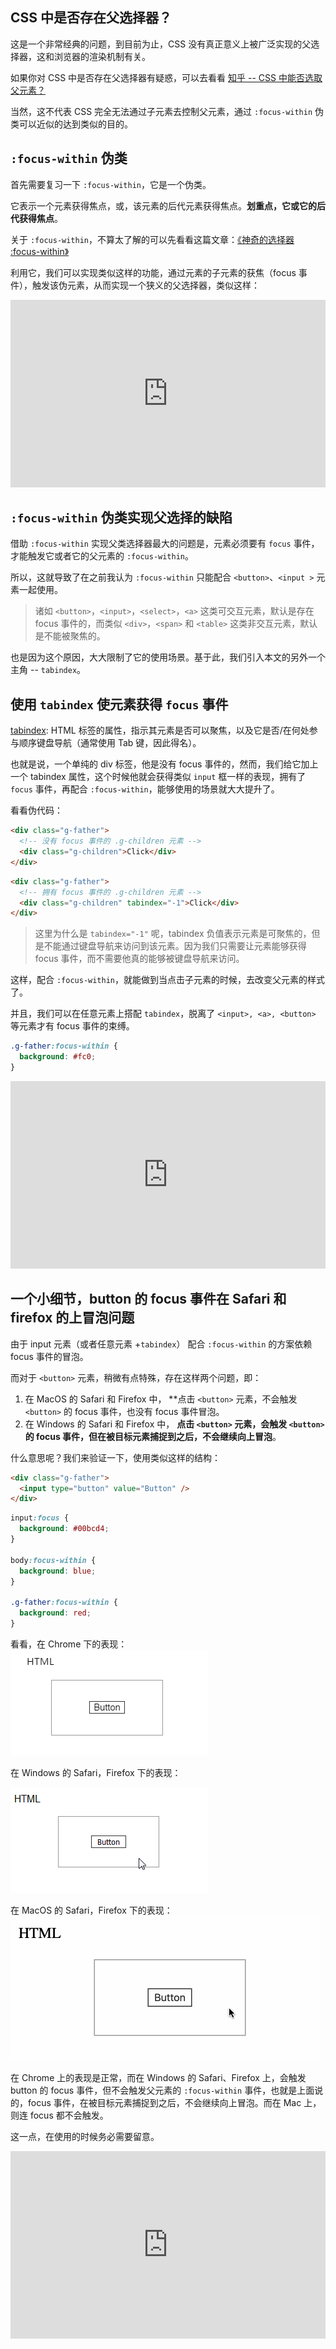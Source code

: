 ## CSS 中是否存在父选择器？

这是一个非常经典的问题，到目前为止，CSS 没有真正意义上被广泛实现的父选择器，这和浏览器的渲染机制有关。

如果你对 CSS 中是否存在父选择器有疑惑，可以去看看 [知乎 -- CSS 中能否选取父元素？](https://www.zhihu.com/question/20443379)

当然，这不代表 CSS 完全无法通过子元素去控制父元素，通过 `:focus-within` 伪类可以近似的达到类似的目的。

## `:focus-within` 伪类

首先需要复习一下 `:focus-within`，它是一个伪类。

它表示一个元素获得焦点，或，该元素的后代元素获得焦点。**划重点，它或它的后代获得焦点**。

关于 `:focus-within`，不算太了解的可以先看看这篇文章：[《神奇的选择器 :focus-within》](https://github.com/chokcoco/iCSS/issues/36)

利用它，我们可以实现类似这样的功能，通过元素的子元素的获焦（focus 事件），触发该伪元素，从而实现一个狭义的父选择器，类似这样：

<iframe height="300" style="width: 100%;" scrolling="no" title="CSS focus-within INPUT" src="https://codepen.io/mafqla/embed/bGZRWqX?default-tab=html%2Cresult&editable=true&theme-id=light" frameborder="no" loading="lazy" allowtransparency="true" allowfullscreen="true">
  See the Pen <a href="https://codepen.io/mafqla/pen/bGZRWqX">
  CSS focus-within INPUT</a> by mafqla (<a href="https://codepen.io/mafqla">@mafqla</a>)
  on <a href="https://codepen.io">CodePen</a>.
</iframe>

## `:focus-within` 伪类实现父选择的缺陷

借助 `:focus-within` 实现父类选择器最大的问题是，元素必须要有 `focus` 事件，才能触发它或者它的父元素的 `:focus-within`。

所以，这就导致了在之前我认为 `:focus-within` 只能配合 `<button>`、`<input >` 元素一起使用。

> 诸如 `<button>`，`<input>`，`<select>`，`<a>` 这类可交互元素，默认是存在 focus 事件的，而类似 `<div>`，`<span>` 和 `<table>` 这类非交互元素，默认是不能被聚焦的。

也是因为这个原因，大大限制了它的使用场景。基于此，我们引入本文的另外一个主角 -- `tabindex`。

## 使用 `tabindex` 使元素获得 `focus` 事件

[tabindex](https://developer.mozilla.org/zh-CN/docs/Web/HTML/Global_attributes/tabindex): HTML 标签的属性，指示其元素是否可以聚焦，以及它是否/在何处参与顺序键盘导航（通常使用 Tab 键，因此得名）。

也就是说，一个单纯的 div 标签，他是没有 focus 事件的，然而，我们给它加上一个 tabindex 属性，这个时候他就会获得类似 `input` 框一样的表现，拥有了 `focus` 事件，再配合 `:focus-within`，能够使用的场景就大大提升了。

看看伪代码：

```html
<div class="g-father">
  <!-- 没有 focus 事件的 .g-children 元素 -->
  <div class="g-children">Click</div>
</div>
```

```html
<div class="g-father">
  <!-- 拥有 focus 事件的 .g-children 元素 -->
  <div class="g-children" tabindex="-1">Click</div>
</div>
```

> 这里为什么是 `tabindex="-1"` 呢，tabindex 负值表示元素是可聚焦的，但是不能通过键盘导航来访问到该元素。因为我们只需要让元素能够获得 focus 事件，而不需要他真的能够被键盘导航来访问。

这样，配合 `:focus-within`，就能做到当点击子元素的时候，去改变父元素的样式了。

并且，我们可以在任意元素上搭配 `tabindex`，脱离了 `<input>, <a>, <button>` 等元素才有 focus 事件的束缚。

```css
.g-father:focus-within {
  background: #fc0;
}
```

<iframe height="300" style="width: 100%;" scrolling="no" title="tabindex 配合 focus-within 实现div的父选择器" src="https://codepen.io/mafqla/embed/ZEPyKKp?default-tab=html%2Cresult&editable=true&theme-id=light" frameborder="no" loading="lazy" allowtransparency="true" allowfullscreen="true">
  See the Pen <a href="https://codepen.io/mafqla/pen/ZEPyKKp">
  tabindex 配合 focus-within 实现div的父选择器</a> by mafqla (<a href="https://codepen.io/mafqla">@mafqla</a>)
  on <a href="https://codepen.io">CodePen</a>.
</iframe>

## 一个小细节，button 的 focus 事件在 Safari 和 firefox 的上冒泡问题

由于 input 元素（或者任意元素 +`tabindex`） 配合 `:focus-within` 的方案依赖 focus 事件的冒泡。

而对于 `<button>` 元素，稍微有点特殊，存在这样两个问题，即：

1. 在 MacOS 的 Safari 和 Firefox 中， \*\*点击 `<button>` 元素，不会触发 `<button>` 的 focus 事件，也没有 focus 事件冒泡。
2. 在 Windows 的 Safari 和 Firefox 中， **点击 `<button>` 元素，会触发 `<button>` 的 focus 事件，但在被目标元素捕捉到之后，不会继续向上冒泡**。

什么意思呢？我们来验证一下，使用类似这样的结构：

```html
<div class="g-father">
  <input type="button" value="Button" />
</div>
```

```css
input:focus {
  background: #00bcd4;
}

body:focus-within {
  background: blue;
}

.g-father:focus-within {
  background: red;
}
```

看看，在 Chrome 下的表现：
![tabindex2](./img/97591748-e2c63d00-1a3a-11eb-90f2-bd2609a57b8b.gif)

在 Windows 的 Safari，Firefox 下的表现：

![tabindex3](./img/97591792-efe32c00-1a3a-11eb-86fa-295ac87483cb.gif)

在 MacOS 的 Safari，Firefox 下的表现：
![macbuttonfocus](./img/97651574-69a90300-1a97-11eb-84f9-92c7bb00439f.gif)

在 Chrome 上的表现是正常，而在 Windows 的 Safari、Firefox 上，会触发 button 的 focus 事件，但不会触发父元素的 `:focus-within` 事件，也就是上面说的，focus 事件，在被目标元素捕捉到之后，不会继续向上冒泡。而在 Mac 上，则连 focus 都不会触发。

这一点，在使用的时候务必需要留意。

<iframe height="300" style="width: 100%;" scrolling="no" title="button 的 focus 事件冒泡性验证（Chorme / Safari / Firefox）" src="https://codepen.io/mafqla/embed/XWGgRRM?default-tab=html%2Cresult&editable=true&theme-id=light" frameborder="no" loading="lazy" allowtransparency="true" allowfullscreen="true">
  See the Pen <a href="https://codepen.io/mafqla/pen/XWGgRRM">
  button 的 focus 事件冒泡性验证（Chorme / Safari / Firefox）</a> by mafqla (<a href="https://codepen.io/mafqla">@mafqla</a>)
  on <a href="https://codepen.io">CodePen</a>.
</iframe>
